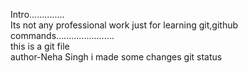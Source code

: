 Intro..............
<br>
Its not any professional work just for learning git,github commands.......................
<br>
this is a git file
<br>
author-Neha Singh
i made some changes git status
<!-- cd command used for change directory to get inside an iinternal folder from external folder-->
